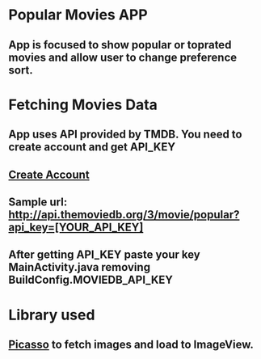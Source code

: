 # Popular Movies APP

## App is focused to show popular or toprated movies and allow user to change preference sort.

# Fetching Movies Data

## App uses API provided by TMDB. You need to create account and get API_KEY

## [Create Account](https://www.themoviedb.org/account/signup) 

## Sample url: http://api.themoviedb.org/3/movie/popular?api_key=[YOUR_API_KEY]

## After getting API_KEY paste your key MainActivity.java removing BuildConfig.MOVIEDB_API_KEY

# Library used

## [Picasso](http://square.github.io/picasso/) to fetch images and load to ImageView.
